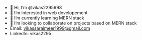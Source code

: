 - 👋 Hi, I’m @vikas2295998
- 👀 I’m interested in web dovelopement
- 🌱 I’m currently learning MERN stack
- 💞️ I’m looking to collaborate on projects based on MERN stack
- Email: vikassaraimeer1999@gmail.com
- LinkedIn: vikas2295

<!---
vikas2295998/vikas2295998 is a ✨ special ✨ repository because its `README.md` (this file) appears on your GitHub profile.
You can click the Preview link to take a look at your changes.
--->
